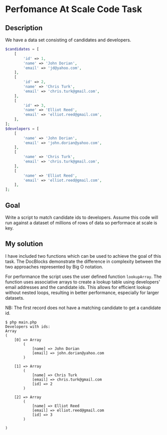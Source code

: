 # Perfomance At Scale Code Task

## Description
We have a data set consisting of candidates and developers.

```php
$candidates = [
    [
        'id' => 1,
        'name' => 'John Dorian',
        'email' => 'jd@yahoo.com',
    ],
    [
        'id' => 2,
        'name' => 'Chris Turk',
        'email' => 'chris.turk@gmail.com',
    ],
    [
        'id' => 3,
        'name' => 'Elliot Reed',
        'email' => 'elliot.reed@gmail.com',
    ],
];
$developers = [
    [
        'name' => 'John Dorian',
        'email' => 'john.dorian@yahoo.com',
    ],
    [
        'name' => 'Chris Turk',
        'email' => 'chris.turk@gmail.com',
    ],
    [
        'name' => 'Elliot Reed',
        'email' => 'elliot.reed@gmail.com',
    ],
];
```

## Goal
Write a script to match candidate ids to developers. Assume this code will run against a dataset of millions of rows of data so performace at scale is key.

## My solution
I have included two functions which can be used to achieve the goal of this task. The DocBlocks demonstrate the difference in complexity between the two approaches represented by Big O notation.

For performance the script uses the user defined function `lookupArray`. The function uses associative arrays to create a lookup table using developers' email addresses and the candidate ids. This allows for efficient lookup without nested loops, resulting in better performance, especially for larger datasets. 

NB: The first record does not have a matching candidate to get a candidate id.

```
$ php main.php 
Developers with ids: 
Array
(
    [0] => Array
        (
            [name] => John Dorian
            [email] => john.dorian@yahoo.com
        )

    [1] => Array
        (
            [name] => Chris Turk
            [email] => chris.turk@gmail.com
            [id] => 2
        )

    [2] => Array
        (
            [name] => Elliot Reed
            [email] => elliot.reed@gmail.com
            [id] => 3
        )

)
```